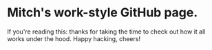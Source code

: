 # Mitch's work-style GitHub page.
If you're reading this: thanks for taking the time to check out how it all works under the hood.
Happy hacking, cheers!
